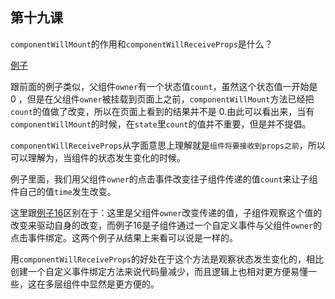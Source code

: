 ## 第十九课

``componentWillMount``的作用和``componentWillReceiveProps``是什么？

[例子](https://github.com/daoyi7/r/blob/master/src/study/study-19/study-19.js)

跟前面的例子类似，父组件``owner``有一个状态值``count``，虽然这个状态值一开始是 0 ，但是在父组件``owner``被挂载到页面上之前，``componentWillMount``方法已经把``count``的值做了改变，所以在页面上看到的结果并不是 0.由此可以看出来，当有``componentWillMount``的时候，在``state``里``count``的值并不重要，但是并不提倡。

``componentWillReceiveProps``从字面意思上理解就是``组件将要接收到props之前``，所以可以理解为，当组件的状态发生变化的时候。

例子里面，我们用父组件``owner``的点击事件改变往子组件传递的值``count``来让子组件自己的值``time``发生改变。

这里跟[例子16](https://github.com/daoyi7/r/blob/master/src/study/study-16/study-16.js)区别在于：这里是父组件``owner``改变传递的值，子组件观察这个值的改变来驱动自身的改变，而例子16是子组件通过一个自定义事件与父组件``owner``的点击事件绑定。这两个例子从结果上来看可以说是一样的。

用``componentWillReceiveProps``的好处在于这个方法是观察状态发生变化的，相比创建一个自定义事件绑定方法来说代码量减少，而且逻辑上也相对更方便易懂一些，这在多层组件中显然是更方便的。
